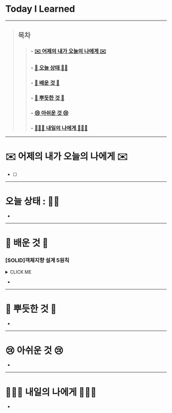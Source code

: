 

# Today I Learned

---

> ## 목차
>
> > ###  - [✉️ 어제의 내가 오늘의 나에게 ✉️](#%EF%B8%8F-%EC%96%B4%EC%A0%9C%EC%9D%98-%EB%82%B4%EA%B0%80-%EC%98%A4%EB%8A%98%EC%9D%98-%EB%82%98%EC%97%90%EA%B2%8C-%EF%B8%8F)
> >
> > ###  - [👵 오늘 상태 👵🏻](#%EC%98%A4%EB%8A%98-%EC%83%81%ED%83%9C--)
> >
> > ###  - [🧐 배운 것 🧐](#-%EB%B0%B0%EC%9A%B4-%EA%B2%83-)
> >
> > ###  - [🥰 뿌듯한 것 🥰](#-%EB%BF%8C%EB%93%AF%ED%95%9C-%EA%B2%83-)
> >
> > ###  - [😢 아쉬운 것 😢](#-%EC%95%84%EC%89%AC%EC%9A%B4-%EA%B2%83-)
> >
> > ###  - [🙋🏻‍♀️ 내일의 나에게 🙋🏻‍♀️](#%EF%B8%8F-%EB%82%B4%EC%9D%BC%EC%9D%98-%EB%82%98%EC%97%90%EA%B2%8C-%EF%B8%8F)

---

# ✉️ 어제의 내가 오늘의 나에게 ✉️

- [ ] 

---

# 오늘 상태 : 👵🏻

- 

---

# 🧐 배운 것 🧐

### [SOLID]객체지향 설계 5원칙

<details><summary>CLICK ME</summary>
    내용
</d

<details><summary>CLICK ME</summary>
    내용
</details>

- 


---

# 🥰 뿌듯한 것 🥰

- 

---

# 😢 아쉬운 것 😢

- 

---

# 🙋🏻‍♀️ 내일의 나에게 🙋🏻‍♀️

- 


